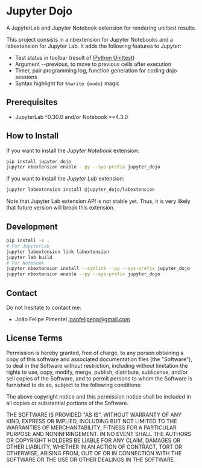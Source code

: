 # Jupyter Dojo

A JupyterLab and Jupyter Notebook extension for rendering unittest results.

This project consists in a nbextension for Jupyter Notebooks and a labextension for Jupyter Lab. It adds the following features to Jupyter:
* Test status in toolbar (result of [IPython Unittest](https://github.com/JoaoFelipe/ipython-unittest))
* Argument --previous, to move to previous cells after execution
* Timer, pair programming log, function generation for coding dojo sessions
* Syntax highlight for `%%write {mode}` magic

## Prerequisites

* JupyterLab ^0.30.0 and/or Notebook >=4.3.0

## How to Install

If you want to install the *Jupyter Notebook* extension:
```bash
pip install jupyter_dojo
jupyter nbextension enable --py --sys-prefix jupyter_dojo
```

If you want to install the *Jupyter Lab* extension:
```bash
jupyter labextension install @jupyter_dojo/labextension
```

Note that Jupyter Lab extension API is not stable yet. Thus, it is very likely that future version will break this extension.

## Development

```bash
pip install -e .
# For JupyterLab
jupyter labextension link labextension
jupyter lab build
# For Notebook
jupyter nbextension install --symlink --py --sys-prefix jupyter_dojo
jupyter nbextension enable --py --sys-prefix jupyter_dojo
```

Contact
----

Do not hesitate to contact me:

* João Felipe Pimentel <joaofelipenp@gmail.com>

License Terms
-------------

Permission is hereby granted, free of charge, to any person obtaining a copy of
this software and associated documentation files (the "Software"), to deal in
the Software without restriction, including without limitation the rights to
use, copy, modify, merge, publish, distribute, sublicense, and/or sell copies of
the Software, and to permit persons to whom the Software is furnished to do so,
subject to the following conditions:

The above copyright notice and this permission notice shall be included in all
copies or substantial portions of the Software.

THE SOFTWARE IS PROVIDED "AS IS", WITHOUT WARRANTY OF ANY KIND, EXPRESS OR
IMPLIED, INCLUDING BUT NOT LIMITED TO THE WARRANTIES OF MERCHANTABILITY, FITNESS
FOR A PARTICULAR PURPOSE AND NONINFRINGEMENT. IN NO EVENT SHALL THE AUTHORS OR
COPYRIGHT HOLDERS BE LIABLE FOR ANY CLAIM, DAMAGES OR OTHER LIABILITY, WHETHER
IN AN ACTION OF CONTRACT, TORT OR OTHERWISE, ARISING FROM, OUT OF OR IN
CONNECTION WITH THE SOFTWARE OR THE USE OR OTHER DEALINGS IN THE SOFTWARE.

